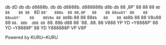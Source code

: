 db   dD db    db d8888b. db    db d8888b. d888888b d8b   db
88 ,8P' 88    88 88  `8D 88    88 88  `8D   `88'   888o  88
88,8P   88    88 88oobY' 88    88 88oobY'    88    88V8o 88
88`8b   88    88 88`8b   88    88 88`8b      88    88 V8o88
88 `88. 88b  d88 88 `88. 88b  d88 88 `88.   .88.   88  V888
YP   YD ~Y8888P' 88   YD ~Y8888P' 88   YD Y888888P VP   V8P


Powered by KURU~KURU
